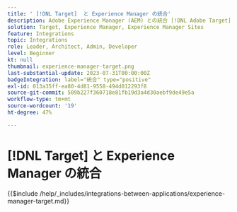 ```yaml
---
title: ' [!DNL Target]  と Experience Manager の統合'
description: Adobe Experience Manager (AEM) との統合 [!DNL Adobe Target] パーソナライズされたエクスペリエンスを提供する
solution: Target, Experience Manager, Experience Manager Sites
feature: Integrations
topic: Integrations
role: Leader, Architect, Admin, Developer
level: Beginner
kt: null
thumbnail: experience-manager-target.png
last-substantial-update: 2023-07-31T00:00:00Z
badgeIntegration: label="統合" type="positive"
exl-id: 013a35ff-ea80-4d81-9558-494d012293f8
source-git-commit: 509b227f360718e81fb19d3a4d30aebf9de49e5a
workflow-type: tm+mt
source-wordcount: '19'
ht-degree: 47%

---
```


# [!DNL Target] と Experience Manager の統合

{{$include /help/_includes/integrations-between-applications/experience-manager-target.md}}
